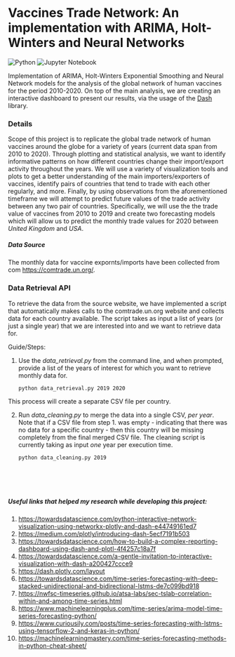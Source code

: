 # Vaccines Trade Network: An implementation with ARIMA, Holt-Winters and Neural Networks

![Python](https://img.shields.io/badge/-Python-000?&logo=Python) ![Jupyter Notebook](https://img.shields.io/badge/Jupyter-Notebook-orange?&logo=Jupyter)

Implementation of ARIMA, Holt-Winters Exponential Smoothing and Neural Network models for the analysis of the global network of human vaccines for the period 2010-2020. On top of the main analysis, we are creating an interactive dashboard to present our results, via the usage of the [Dash](https://dash.plotly.com/) library.


### Details

Scope of this project is to replicate the global trade network of human vaccines around the globe for a variety of years (current data span from 2010 to 2020). Through plotting and statistical analysis, we want to identify informative patterns on how different countries change their import/export activity throughout the years. We will use a variety of visualization tools and plots to get a better understanding of the main importers/exporters of vaccines, identify pairs of countries that tend to trade with each other regularly, and more. Finally, by using observations from the aforementioned timeframe we will attempt to predict future values of the trade activity between any two pair of countries. Specifically, we will use the the trade value of vaccines from 2010 to 2019 and create two forecasting models which will allow us to predict the monthly trade values for 2020 between _United Kingdom_ and _USA_.

##### Data Source
The monthly data for vaccine expornts/imports have been collected from com https://comtrade.un.org/.

### Data Retrieval API

To retrieve the data from the source website, we have implemented a script that automatically makes calls to the comtrade.un.org website and collects data for each country available. The script takes as input a list of years (or just a single year) that we are interested into and we want to retrieve data for.

Guide/Steps:

  1. Use the _data\_retrieval.py_ from the command line, and when prompted, provide a list of the years of interest for which you want to retrieve monthly data for.
        ``` 
        python data_retrieval.py 2019 2020
        ```
  This process will create a separate CSV file per country.

  2. Run _data\_cleaning.py_ to merge the data into a single CSV, _per year_. Note that if a CSV file from step 1. was empty - indicating that there was no data for a specific country - then this country will be missing completely from the final merged CSV file. The cleaning script is currently taking as input _one_ year per execution time.
        ``` 
        python data_cleaning.py 2019 
        ```

</br></br></br>
##### Useful links that helped my research while developing this project:

  1. https://towardsdatascience.com/python-interactive-network-visualization-using-networkx-plotly-and-dash-e44749161ed7
  2. https://medium.com/plotly/introducing-dash-5ecf7191b503
  3. https://towardsdatascience.com/how-to-build-a-complex-reporting-dashboard-using-dash-and-plotl-4f4257c18a7f
  4. https://towardsdatascience.com/a-gentle-invitation-to-interactive-visualization-with-dash-a200427ccce9
  5. https://dash.plotly.com/layout
  6. https://towardsdatascience.com/time-series-forecasting-with-deep-stacked-unidirectional-and-bidirectional-lstms-de7c099bd918
  7. https://nwfsc-timeseries.github.io/atsa-labs/sec-tslab-correlation-within-and-among-time-series.html
  8. https://www.machinelearningplus.com/time-series/arima-model-time-series-forecasting-python/
  9. https://www.curiousily.com/posts/time-series-forecasting-with-lstms-using-tensorflow-2-and-keras-in-python/
  10. https://machinelearningmastery.com/time-series-forecasting-methods-in-python-cheat-sheet/
  
